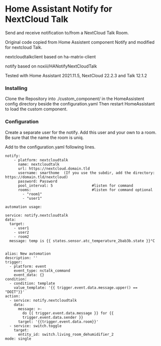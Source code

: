 # Home Assistant Notify for NextCloud Talk

Send and receive notification to/from a NextCloud Talk Room.

Original code copied from Home Assistent component Notify and modified for nextcloud Talk.

nextcloudtalkclient based on ha-matrix-client

notify based on noxiii/HANotifyNextCloudTalk

Tested with Home Assistant 2021.11.5, NextCloud 22.2.3 and Talk 12.1.2

### Installing

Clone the Repository into ./custom_component/ in the HomeAssistent config directory beside the configuration.yaml 
Then restart HomeAssistant to load the custom component.

### Configuration

Create a separate user for the notify. Add this user and your own to a room. Be sure that the name the room is uniq.

Add to the configuration.yaml following lines.


```
notify:
    - platform: nextcloudtalk
      name: nextcloudtalk
      url: https://nextcloud.domain.tld
      username: smarthome  (If you use the subdir, add the directory: https://domain.tld/nextcloud)
      password: Password
      pool_interval: 5                  #listen for command
      rooms:                            #listen for command optional
        - "room1"
        - "user1"
        
automation usage:

service: notify.nextcloudtalk
data:
  target:
    - user1
    - user2
    - room2
  message: temp is {{ states.sensor.atc_temperature_2bab3b.state }}°C
  
  
alias: New automation
description: ''
trigger:
  - platform: event
    event_type: nctalk_command
    event_data: {}
condition:
  - condition: template
    value_template: '{{ trigger.event.data.message.upper() == "DOIT"}}'
action:
  - service: notify.nextcloudtalk
    data:
      message: >-
        do {{ trigger.event.data.message }} for {{
        trigger.event.data.sender }}
      target: '{{trigger.event.data.room}}'
  - service: switch.toggle
    target:
      entity_id: switch.living_room_dehumidifier_2
mode: single

```
